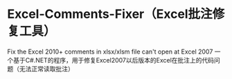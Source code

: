 # Excel-Comments-Fixer（Excel批注修复工具）
Fix the Excel 2010+ comments in xlsx/xlsm file can't open at Excel 2007
一个基于C#.NET的程序，用于修复Excel2007以后版本的Excel在批注上的代码问题（无法正常读取批注）
